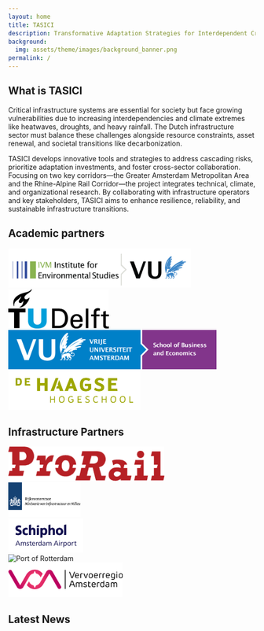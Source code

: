 ```yaml
---
layout: home
title: TASICI
description: Transformative Adaptation Strategies for Interdependent Critical Infrastructure
background:
  img: assets/theme/images/background_banner.png
permalink: /
---
```


## What is TASICI
Critical infrastructure systems are essential for society but face growing vulnerabilities due to increasing interdependencies and climate extremes like heatwaves, droughts, and heavy rainfall. The Dutch infrastructure sector must balance these challenges alongside resource constraints, asset renewal, and societal transitions like decarbonization. 

TASICI develops innovative tools and strategies to address cascading risks, prioritize adaptation investments, and foster cross-sector collaboration. Focusing on two key corridors—the Greater Amsterdam Metropolitan Area and the Rhine-Alpine Rail Corridor—the project integrates technical, climate, and organizational research. By collaborating with infrastructure operators and key stakeholders, TASICI aims to enhance resilience, reliability, and sustainable infrastructure transitions.

## Academic partners

<div class="row text-center py-4">
  <div class="col-12 col-md-6 mb-4">
    <img src="assets/theme/images/ivm-vu.png" alt="IVM-VU" class="img-fluid" style="max-height: 80px;">
  </div>
  <div class="col-12 col-md-6 mb-4">
    <img src="assets/theme/images/tudelft.png" alt="TUD" class="img-fluid" style="max-height: 80px;">
  </div>
  <div class="col-12 col-md-6 mb-4">
    <img src="assets/theme/images/vu-sbe.png" alt="VU-SBE" class="img-fluid" style="max-height: 80px;">
  </div>
  <div class="col-12 col-md-6 mb-4">
    <img src="assets/theme/images/hhs.png" alt="HHS" class="img-fluid" style="max-height: 80px;">
  </div>
</div>

## Infrastructure Partners

<div class="row text-center py-4">
  <div class="col-6 col-md-4 col-lg-2 mb-4">
    <img src="assets/theme/images/prorail.png" alt="ProRail" class="img-fluid" style="max-height: 70px;">
  </div>
  <div class="col-6 col-md-4 col-lg-2 mb-4">
    <img src="assets/theme/images/rws.png" alt="Rijkswaterstaat" class="img-fluid" style="max-height: 70px;">
  </div>
  <div class="col-6 col-md-4 col-lg-2 mb-4">
    <img src="assets/theme/images/schiphol.png" alt="Schiphol" class="img-fluid" style="max-height: 70px;">
  </div>
  <div class="col-6 col-md-4 col-lg-2 mb-4">
    <img src="assets/theme/images/portdam.png" alt="Port of Rotterdam" class="img-fluid" style="max-height: 70px;">
  </div>
  <div class="col-6 col-md-4 col-lg-2 mb-4">
    <img src="assets/theme/images/vra.png" alt="VRA" class="img-fluid" style="max-height: 70px;">
  </div>
</div>

## Latest News